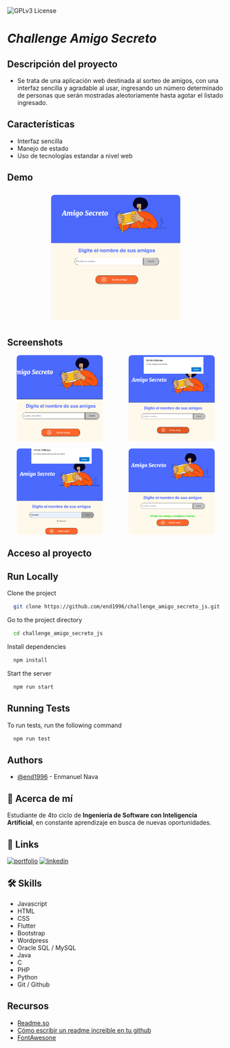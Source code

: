 
![GPLv3 License](https://img.shields.io/badge/STATUS-COMPLETADO-green)


# *Challenge Amigo Secreto*

## Descripción del proyecto
- Se trata de una aplicación web destinada al sorteo de amigos, con una interfaz sencilla y agradable al usar, ingresando un número determinado de personas que serán mostradas aleotoriamente hasta agotar el listado ingresado.

## Características

- Interfaz sencilla
- Manejo de estado
- Uso de tecnologías estandar a nivel web

## Demo

<div style="display: flex; justify-content: center; padding: 10px;">
  <img src="https://github.com/end1996/challenge_amigo_secreto_js/blob/master/assets/GIF.gif" alt="Demo" 
  style="width: 300px; height: auto; object-fit: cover; border-radius: 8px;"> 
</div>

## Screenshots

<div style="display: grid; grid-template-columns: repeat(2, 1fr); gap: 16px; justify-items: center;">
  <img src="https://github.com/end1996/challenge_amigo_secreto_js/blob/master/assets/PORTADA.png" alt="Portada" 
  style="width: 200px; height: 200px; object-fit: cover; border-radius: 8px;">
  <img src="https://github.com/end1996/challenge_amigo_secreto_js/blob/master/assets/alerta.png" alt="Alerta" 
  style="width: 200px; height: 200px; object-fit: cover; border-radius: 8px;">
  <img src="https://github.com/end1996/challenge_amigo_secreto_js/blob/master/assets/nombre.png" alt="Nombre" 
  style="width: 200px; height: 200px; object-fit: cover; border-radius: 8px;">
  <img src="https://github.com/end1996/challenge_amigo_secreto_js/blob/master/assets/nuevo.png" alt="Nuevo" 
  style="width: 200px; height: 200px; object-fit: cover; border-radius: 8px;">
</div>

## Acceso al proyecto

## Run Locally

Clone the project

```bash
  git clone https://github.com/end1996/challenge_amigo_secreto_js.git
```

Go to the project directory

```bash
  cd challenge_amigo_secreto_js
```

Install dependencies

```bash
  npm install
```

Start the server

```bash
  npm run start
```

## Running Tests

To run tests, run the following command

```bash
  npm run test
```

## Authors

- [@end1996](https://www.github.com/end1996) - Enmanuel Nava

## 🚀 Acerca de mí
Estudiante de 4to ciclo de **Ingeniería de Software con Inteligencia Artificial**, en constante aprendizaje en busca de nuevas oportunidades.

## 🔗 Links
[![portfolio](https://img.shields.io/badge/my_portfolio-000?style=for-the-badge&logo=ko-fi&logoColor=white)](https://end1996.github.io/portfolio/)
[![linkedin](https://img.shields.io/badge/linkedin-0A66C2?style=for-the-badge&logo=linkedin&logoColor=white)](https://www.linkedin.com/in/enmanuel-nava-dev/)

## 🛠 Skills
- Javascript
- HTML
- CSS
- Flutter
- Bootstrap
- Wordpress
- Oracle SQL / MySQL
- Java
- C
- PHP
- Python
- Git / Github

## Recursos

 - [Readme.so](https://awesomeopensource.com/project/elangosundar/awesome-README-templates)
 - [Cómo escribir un readme increible en tu github](https://www.aluracursos.com/blog/como-escribir-un-readme-increible-en-tu-github)
 - [FontAwesone](https://fontawesome.com/)
